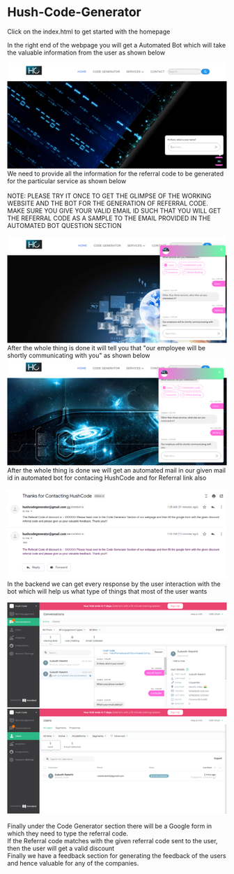 # Hush-Code-Generator

Click on the index.html to get started with the homepage

In the right end of the webpage you will get a Automated Bot which will take the valuable information from the user as shown below
<br>

<img src="screenshots/1.png">

<br>
We need to provide all the information for the referral code to be generated for the particular service as shown below
<br>
<br>
NOTE: PLEASE TRY IT ONCE TO GET THE GLIMPSE OF THE WORKING WEBSITE AND THE BOT FOR THE GENERATION OF REFERRAL CODE.
MAKE SURE YOU GIVE YOUR VALID EMAIL ID SUCH THAT YOU WILL GET THE REFERRAL CODE AS A SAMPLE TO THE EMAIL PROVIDED IN THE AUTOMATED BOT QUESTION SECTION
<br><br>
<img src="screenshots/2.png">
<br>
After the whole thing is done it will tell you that "our employee will be shortly communicating with you" as shown below
<br>
<img src="screenshots/3.png">
<br>
After the whole thing is done we will get an automated mail in our given mail id in automated bot for contacing HushCode and for Referral link also
<br>
<br>
<img src="screenshots/7.png">
<br>
In the backend we can get every response by the user interaction with the bot which will help us what type of things that most of the user wants
<br>
<br>
<img src="screenshots/4.png">
<br>
<img src="screenshots/5.png">
<br><br>
Finally under the Code Generator section there will be a Google form in which they need to type the referral code.<br>
If the Referral code matches with the given referral code sent to the user, then the user will get a valid discount
<br>
Finally we have a feedback section for generating the feedback of the users and hence valuable for any of the companies.<br>
